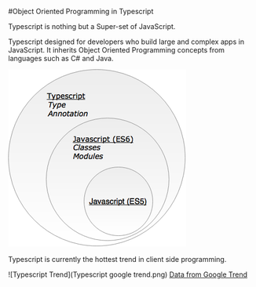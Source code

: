 #Object Oriented Programming in Typescript

Typescript is nothing but a Super-set of JavaScript.

Typescript designed for developers who build large and complex apps in JavaScript. It inherits Object Oriented Programming concepts from languages such as C\# and Java.

![Typescript](ts1.png)


Typescript is currently the hottest trend in client side programming.

![Typescript Trend](Typescript google trend.png)
[Data from Google Trend](https://www.google.com/trends/explore?date=all&q=TypeScript)


